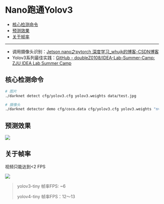 # Nano跑通Yolov3

* [核心检测命令](#核心检测命令)
* [预测效果](#预测效果)
* [关于帧率](#关于帧率)

------

- 调用摄像头识别：[Jetson nano之pytorch 深度学习_whujk的博客-CSDN博客](https://blog.csdn.net/whujk/article/details/106469860)
- Yolov3系列最佳实践：[GitHub - doubleZ0108/IDEA-Lab-Summer-Camp: ZJU IDEA Lab Summer Camp](https://github.com/doubleZ0108/IDEA-Lab-Summer-Camp)

## 核心检测命令

```bash
# 图片
./darknet detect cfg/yolov3.cfg yolov3.weights data/test.jpg

# 摄像头
./darknet detector demo cfg/coco.data cfg/yolov3.cfg yolov3.weights "nvarguscamerasrc ! video/x-raw(memory:NVMM), width=1280, height=720, format=NV12, framerate=30/1 ! nvvidconv flip-method=2 ! video/x-raw, width=1280, height=720, format=BGRx ! videoconvert ! video/x-raw, format=BGR ! appsink"
```

## 预测效果

![](https://doublez-site-bed.oss-cn-shanghai.aliyuncs.com/img/20210112173502.png)

## 关于帧率
视频只能达到<2 FPS

![](https://doublez-site-bed.oss-cn-shanghai.aliyuncs.com/img/20210112173515.png)

> yolov3-tiny
> 帧率FPS: ~6
>
> yolov4-tiny
> 帧率FPS：12～13